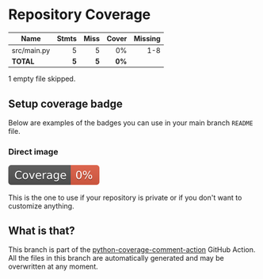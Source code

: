 # Repository Coverage



| Name        |    Stmts |     Miss |  Cover |   Missing |
|------------ | -------: | -------: | -----: | --------: |
| src/main.py |        5 |        5 |     0% |       1-8 |
|   **TOTAL** |    **5** |    **5** | **0%** |           |

1 empty file skipped.


## Setup coverage badge

Below are examples of the badges you can use in your main branch `README` file.

### Direct image

[![Coverage badge](https://github.com/cfpb/sbl-filing-api/raw/python-coverage-comment-action-data/badge.svg)](https://github.com/cfpb/sbl-filing-api/tree/python-coverage-comment-action-data)

This is the one to use if your repository is private or if you don't want to customize anything.



## What is that?

This branch is part of the
[python-coverage-comment-action](https://github.com/marketplace/actions/python-coverage-comment)
GitHub Action. All the files in this branch are automatically generated and may be
overwritten at any moment.